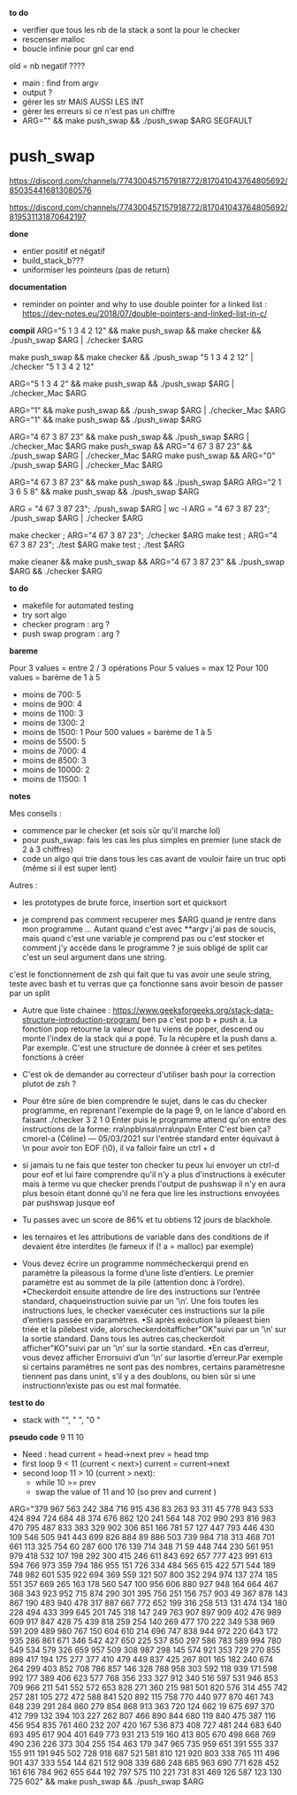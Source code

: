 **to do**
- verifier que tous les nb de la stack a sont la pour le checker
- rescenser malloc
- boucle infinie pour gnl car end

old =
nb negatif ????
- main : find from argv
- output ?
- gérer les str MAIS AUSSI LES INT
- gérer les erreurs si ce n'est pas un chiffre
- ARG="" && make push_swap  && ./push_swap $ARG SEGFAULT


# push_swap

https://discord.com/channels/774300457157918772/817041043764805692/850354416813080576

https://discord.com/channels/774300457157918772/817041043764805692/819531131870642197



**done**
- entier positif et négatif
- build_stack_b???
- uniformiser les pointeurs (pas de return)

**documentation**
- reminder on pointer and why to use double pointer for a linked list : https://dev-notes.eu/2018/07/double-pointers-and-linked-list-in-c/

**compil**
ARG="5 1 3 4 2 12" && make push_swap && make checker && ./push_swap $ARG | ./checker $ARG

make push_swap && make checker && ./push_swap "5 1 3 4 2 12" | ./checker "5 1 3 4 2 12"

ARG="5 1 3 4 2" && make push_swap  && ./push_swap $ARG | ./checker_Mac $ARG

ARG="1" && make push_swap  && ./push_swap $ARG | ./checker_Mac $ARG
ARG="1" && make push_swap  && ./push_swap $ARG


ARG="4 67 3 87 23" && make push_swap  && ./push_swap $ARG | ./checker_Mac $ARG
make push_swap && ARG="4 67 3 87 23"   && ./push_swap $ARG | ./checker_Mac $ARG
make push_swap && ARG="0" ./push_swap $ARG | ./checker_Mac $ARG

ARG="4 67 3 87 23" && make push_swap  && ./push_swap $ARG
ARG="2 1 3 6 5 8" && make push_swap  && ./push_swap $ARG



ARG = "4 67 3 87 23"; ./push_swap $ARG | wc -l
ARG = "4 67 3 87 23"; ./push_swap $ARG | ./checker $ARG

make checker ; ARG="4 67 3 87 23"; ./checker $ARG
make test ; ARG="4 67 3 87 23"; ./test $ARG
make test ; ./test $ARG


make cleaner && make push_swap && ARG="4 67 3 87 23" && ./push_swap $ARG && ./checker $ARG

**to do**
- makefile for automated testing
- try sort algo
- checker program : arg ?
- push swap program : arg ?

**bareme**

Pour 3 values = entre 2 / 3 opérations
Pour 5 values = max 12
Pour 100 values = barème de 1 à 5
  - moins de 700: 5
  - moins de 900: 4
  - moins de 1100: 3
  - moins de 1300: 2
  - moins de 1500: 1
Pour 500 values = barème de 1 à 5
  - moins de 5500: 5
  - moins de 7000: 4
  - moins de 8500: 3
  - moins de 10000: 2
  - moins de 11500: 1

**notes**

Mes conseils :
- commence par le checker (et sois sûr qu'il marche lol)
- pour push_swap: fais les cas les plus simples en premier (une stack de 2 à 3 chiffres)
- code un algo qui trie dans tous les cas avant de vouloir faire un truc opti (même si il est super lent)

Autres :
- les prototypes de brute force, insertion sort et quicksort

- je comprend pas comment recuperer mes $ARG quand je rentre dans mon programme ... Autant quand c'est avec **argv j'ai pas de soucis, mais quand c'est une variable je comprend pas ou c'est stocker et comment j'y accède dans le programme ?
je suis obligé de split car c'est un seul argument dans une string.

c'est le fonctionnement de zsh qui fait que tu vas avoir une seule string, teste avec bash et tu verras que ça fonctionne sans avoir besoin de passer par un split

- Autre que liste chainee :
https://www.geeksforgeeks.org/stack-data-structure-introduction-program/
ben pa c'est pop b + push a. La fonction pop retourne la valeur que tu viens de poper, descend ou monte l'index de la stack qui a popé. Tu la récupère et la push dans a. Par exemple.
C'est une structure de donnée à créer et ses petites fonctions à créer

- C'est ok de demander au correcteur d'utiliser bash pour la correction plutot de zsh ?


- Pour être sûre de bien comprendre le sujet, dans le cas du checker programme, en reprenant l'exemple de la page 9, on le lance d'abord en faisant
./checker 3 2 1 0 Enter
puis le programme attend qu'on entre des instructions de la forme:
rra\npb\nsa\nrra\npa\n Enter
C'est bien ça?
cmorel-a (Céline) — 05/03/2021
sur l'entrée standard enter équivaut à \n
pour avoir ton EOF (\0), il va falloir faire un ctrl + d

- si jamais tu ne fais que tester ton checker tu peux lui envoyer un ctrl-d pour eof et lui faire comprendre qu'il n'y a plus d'instructions à exécuter mais à terme vu que checker prends l'output de pushswap il n'y en aura plus besoin étant donné qu'il ne fera que lire les instructions envoyées par pushswap jusque eof

- Tu passes avec un score de 86% et tu obtiens 12 jours de blackhole.

- les ternaires et les attributions de variable dans des conditions de if devaient être interdites (le fameux if (! a = malloc) par exemple)

- Vous devez écrire un programme nommécheckerqui prend en paramètre la pileasous
la forme d’une liste d’entiers. Le premier paramètre est au sommet de la
pile (attention donc à l’ordre).
•Checkerdoit ensuite attendre de lire
des instructions sur l’entrée standard, chaqueinstruction suivie par un ’\n’.
Une fois toutes les instructions lues, le checker vaexécuter ces instructions
sur la pile d’entiers passée en paramètres.
•Si après exécution la pileaest bien
triée et la pilebest vide, alorscheckerdoitafficher"OK"suivi par un ’\n’
sur la sortie standard. Dans tous les autres cas,checkerdoit afficher"KO"suivi
par un ’\n’ sur la sortie standard.
•En cas d’erreur, vous devez afficher
Errorsuivi d’un ’\n’ sur lasortie d’erreur.Par exemple si certains paramètres
ne sont pas des nombres, certains paramètresne tiennent pas dans unint,
s’il y a des doublons, ou bien sûr si une instructionn’existe pas ou est mal formatée.

**test to do**
- stack with "", "     ", "0    "

**pseudo code**
9 11 10
- Need :
head
current = head->next
prev = head
tmp
- first loop
9 < 11 (current < next>)
current = current->next
- second loop
11 > 10 (current > next):
  - while 10 >= prev
  - swap the value of 11 and 10 (so prev and current )




ARG="379 967 563 242 384 716 915 436 83 263 93 311 45 778 943 533 424 894 724 684 48 374 676 862 120 241 564 148 702 990 293 816 983 470 795 487 833 383 329 902 306 851 166 781 57 127 447 793 446 430 109 546 505 941 443 699 826 884 89 886 503 739 984 718 313 468 701 661 113 325 754 60 287 600 176 139 714 348 71 59 448 744 230 561 951 979 418 532 107 198 292 300 415 246 611 843 692 657 777 423 991 613 594 766 973 359 794 186 955 151 726 334 484 565 615 422 571 544 189 748 982 601 535 922 694 369 559 321 507 800 352 294 974 137 274 185 551 357 669 265 163 178 560 547 100 956 606 880 927 948 164 664 467 368 343 923 952 715 874 290 301 395 756 251 156 757 903 49 367 878 143 867 190 483 940 478 317 887 667 772 652 199 316 258 513 131 474 134 180 228 494 433 399 645 201 745 318 147 249 763 907 897 909 402 476 989 609 917 847 428 75 439 818 259 254 140 269 477 170 222 349 538 969 591 209 489 980 767 150 604 610 214 696 747 838 944 972 220 643 172 935 286 861 671 346 542 427 650 225 537 850 297 586 783 589 994 780 549 534 579 326 659 957 509 308 987 298 145 574 921 353 729 270 855 898 417 194 175 277 377 410 479 449 837 425 267 801 165 182 240 674 264 299 403 852 708 786 857 146 328 788 958 303 592 118 939 171 598 992 177 389 406 623 577 768 356 233 327 912 340 516 597 531 946 853 709 966 211 541 552 572 653 828 271 360 215 981 501 820 576 314 455 742 257 281 105 272 472 588 841 520 892 115 758 770 440 977 870 461 743 648 239 291 284 860 279 854 868 913 363 720 124 662 19 675 697 370 412 799 132 394 103 227 262 807 466 890 844 680 119 840 475 387 116 456 954 835 761 460 232 207 420 167 536 873 408 727 481 244 683 640 693 495 617 904 401 649 773 931 213 519 160 413 805 670 498 668 769 490 236 226 373 304 255 154 463 179 347 965 735 959 651 391 555 337 155 911 191 945 502 728 918 687 521 581 810 121 920 803 338 765 111 496 901 437 333 554 144 621 512 908 339 686 248 685 963 690 771 628 452 161 616 784 962 655 644 192 797 575 110 221 731 831 469 126 587 123 130 725 602" && make push_swap  && ./push_swap $ARG









